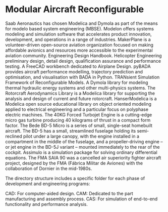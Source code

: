 # Modular Aircraft Reconfigurable

 Saab Aeronautics has chosen Modelica and Dymola as part of the means for modelo based system engineering (MBSE). Modelon offers systems modeling and simulation software that accelerates product innovation, development, and operations in a range of industries. MakerPlane is a volunteer-driven open-source aviation organization focused on making affordable avionics and resources more accessible to the experimental aviation community. Engineering Design Handbook. Helicopter Engineering preliminary design, detail design, qualification assurance and performance testing. A FreeCAD workbench dedicated to Airplane Design. pyBADA provides aircraft performance modelling, trajectory prediction and optimisation, and visualisation with BADA in Python. TRANsient Simulation Framework of Reconfigurable Models. A Dymola library for modeling thermal hydraulic energy systems and other multi-physics systems. The Rotorcraft Aerodynamics Library is a Modelica library for supporting the analysis and design of current and future rotorcraft. HanserModelica is a Modelica open source educational library on object oriented modeling applied to electrical engineering and a particular focus on polyphase electric machines. The 40KG Forced Turbojet Engine is a cutting-edge micro gas turbine producing 40 kilograms of thrust in a compact form factor. The Bede BD-5 Micro is a series of small, single-seat homebuilt aircraft. The BD-5 has a small, streamlined fuselage holding its semi-reclined pilot under a large canopy, with the engine installed in a compartment in the middle of the fuselage, and a propeller-driving engine – or jet engine in the BD-5J variant – mounted immediately to the rear of the cockpit. Assimulo is a simulation package for solving ordinary differential equations. The FMA SAIA 90 was a cancelled air superiority fighter aircraft project, designed by the FMA (Fábrica Militar de Aviones) with the collaboration of Dornier in the mid-1980s.

The directory structure includes a specific folder for each phase of development and engineering programs:

CAD: For computer-aided design.
CAM: Dedicated to the part manufacturing and assembly process.
CAS: For simulation of end-to-end functionality and performance analysis.